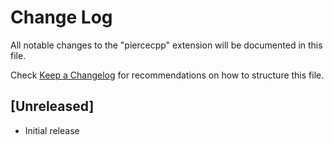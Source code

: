 # Change Log

All notable changes to the "piercecpp" extension will be documented in this file.

Check [Keep a Changelog](http://keepachangelog.com/) for recommendations on how to structure this file.

## [Unreleased]

- Initial release